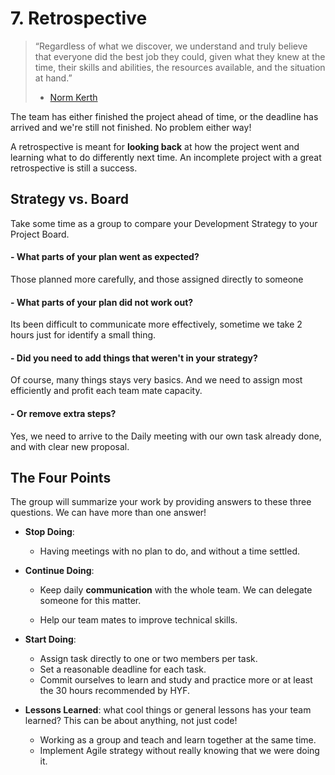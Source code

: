 # 7. Retrospective

> “Regardless of what we discover, we understand and truly believe that everyone did the best job they could, given what they knew at the time, their skills and abilities, the resources available, and the situation at hand.”
>
> - [Norm Kerth](http://www.amazon.com/Project-Retrospectives-Handbook-Reviews-Dorset-ebook/dp/B00DY3KQJU/ref=tmm_kin_swatch_0?_encoding=UTF8&sr=&qid=)

The team has either finished the project ahead of time, or the deadline has arrived and we're still not finished. No problem either way!

A retrospective is meant for **looking back** at how the project went and learning what to do differently next time. An incomplete project with a great retrospective is still a success.

## Strategy vs. Board

Take some time as a group to compare your Development Strategy to your Project Board.

#### - What parts of your plan went as expected?
Those planned more carefully, and those assigned directly to someone

#### - What parts of your plan did not work out?
Its been difficult to communicate more effectively, sometime we take 2 hours just for identify a small thing.
#### - Did you need to add things that weren't in your strategy?
Of course, many things stays very basics.
And we need to assign most efficiently and profit each team mate capacity.
#### - Or remove extra steps?
Yes, we need to arrive to the Daily meeting with our own task already done, and with clear new proposal.
## The Four Points

The group will summarize your work by providing answers to these three questions. We can have more than one answer! 
- **Stop Doing**:   
  - Having meetings with no plan to do, and without a time settled.

- **Continue Doing**:   
  - Keep daily **communication** with the whole team. We can delegate someone for this matter. 

  - Help our team mates to improve technical skills.
- **Start Doing**:  
  - Assign task directly to one or two members per task.
  - Set a reasonable deadline for each task.
  - Commit ourselves to learn and study and practice more or at least the 30 hours recommended by HYF.
- **Lessons Learned**: what cool things or general lessons has your team learned? This can be about anything, not just code!  

  - Working as a group and teach and learn together at the same time.
  - Implement Agile strategy without really knowing that we were doing it.
 
